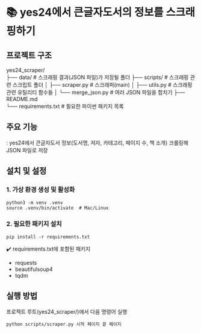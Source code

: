 # 📚 yes24에서 큰글자도서의 정보를 스크래핑하기

## 프로젝트 구조
yes24_scraper/         
├── data/              # 스크래핑 결과(JSON 파일)가 저장될 폴더
├── scripts/           # 스크래핑 관련 스크립트 폴더
│   ├── scraper.py     # 스크래퍼(main)
│   ├── utils.py       # 스크래핑 관련 유틸리티 함수들
│   └── merge_json.py  # 여러 JSON 파일을 합치기
├── README.md          
└── requirements.txt   # 필요한 파이썬 패키지 목록

## 주요 기능
: yes24에서 큰글자도서 정보(도서명, 저자, 카테고리, 페이지 수, 책 소개) 크롤링해 JSON 파일로 저장

## 설치 및 설정
### 1. 가상 환경 생성 및 활성화
~~~
python3 -m venv .venv
source .venv/bin/activate  # Mac/Linux
~~~

### 2. 필요한 패키지 설치
~~~
pip install -r requirements.txt
~~~
✔️ requirements.txt에 포함된 패키지
- requests
- beautifulsoup4
- tqdm

## 실행 방법
프로젝트 루트(yes24_scraper/)에서 다음 명령어 실행
~~~
python scripts/scraper.py 시작 페이지 끝 페이지
~~~